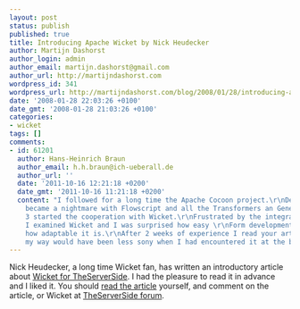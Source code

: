 ```yaml
---
layout: post
status: publish
published: true
title: Introducing Apache Wicket by Nick Heudecker
author: Martijn Dashorst
author_login: admin
author_email: martijn.dashorst@gmail.com
author_url: http://martijndashorst.com
wordpress_id: 341
wordpress_url: http://martijndashorst.com/blog/2008/01/28/introducing-apache-wicket-by-nick-heudecker/
date: '2008-01-28 22:03:26 +0100'
date_gmt: '2008-01-28 21:03:26 +0100'
categories:
- wicket
tags: []
comments:
- id: 61201
  author: Hans-Heinrich Braun
  author_email: h.h.braun@ich-ueberall.de
  author_url: ''
  date: '2011-10-16 12:21:18 +0200'
  date_gmt: '2011-10-16 11:21:18 +0200'
  content: "I followed for a long time the Apache Cocoon project.\r\nDeveloping Forms
    became a nightmare with Flowscript and all the Transformers an Generators.\r\nCocoon
    3 started the cooperation with Wicket.\r\nFrustrated by the integration of Dojo
    I examined Wicket and I was surprised how easy \r\nForm development could be and
    how adaptable it is.\r\nAfter 2 weeks of experience I read your article, and found
    my way would have been less sony when I had encountered it at the beginning."
---
```

<p>Nick Heudecker, a long time Wicket fan, has written an introductory article about <a href="http://www.theserverside.com/news/thread.tss?thread_id=48234" title="Article: Introducing Apache Wicket">Wicket for TheServerSide</a>. I had the pleasure to read it in advance and I liked it. You should <a href="http://www.theserverside.com/tt/articles/article.tss?l=IntroducingApacheWicket" title="Enterprise Java Community: Introducing Apache Wicket">read the article</a> yourself, and comment on the article, or Wicket at <a href="http://www.theserverside.com/news/thread.tss?thread_id=48234" title="Article: Introducing Apache Wicket">TheServerSide forum</a>.</p>
